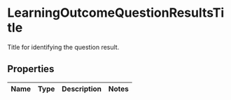 

# LearningOutcomeQuestionResultsTitle

Title for identifying the question result.

## Properties

| Name | Type | Description | Notes |
|------------ | ------------- | ------------- | -------------|



